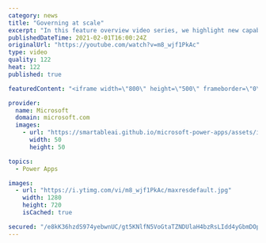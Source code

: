 ```yaml
---
category: news
title: "Governing at scale"
excerpt: "In this feature overview video series, we highlight new capabilities included in the latest update to Microsoft Power Apps.  Microsoft's Power Platform is a rich ecosystem of more than three hundred Microsoft and non-Microsoft connectors that can be leveraged by apps and flows. We are proud to introduce"
publishedDateTime: 2021-02-01T16:00:24Z
originalUrl: "https://youtube.com/watch?v=m8_wjf1PkAc"
type: video
quality: 122
heat: 122
published: true

featuredContent: "<iframe width=\"800\" height=\"500\" frameborder=\"0\" src=\"https://www.youtube.com/embed/m8_wjf1PkAc\" allow=\"accelerometer; autoplay; encrypted-media; gyroscope; picture-in-picture\" allowfullscreen></iframe>"

provider:
  name: Microsoft
  domain: microsoft.com
  images:
    - url: "https://smartableai.github.io/microsoft-power-apps/assets/images/organizations/microsoft.com-50x50.jpg"
      width: 50
      height: 50

topics:
  - Power Apps

images:
  - url: "https://i.ytimg.com/vi/m8_wjf1PkAc/maxresdefault.jpg"
    width: 1280
    height: 720
    isCached: true

secured: "/e8kK36hzdS974yebwnUC/gt5KNlfN5VoGtaTZNDUlaH4bzRsLIdd4yGbmDOpqmh6FjtTZ/EpRu97kQLlibj8O7mu1kUW2vOIxxO7vwmrxa+j8iqHHfTA+MjeZWYF3itNjmY0Eg6BOfvYRfpSbWH0UhHNHYY550mk3Ru7iNDy//PLmJ/CHUFKqDsiig+rJ7LbahbzR+kJ002L8/5lQlaoTJMDXMelPLy4vyctHoXdGSW+3qKly9Z+lDALkRlG39C2w8g3VqRGQl6dgNKZT617TwFcbC17KOESUG9xiloFaCiVL+wWB3EfORK8hzFim9Wsyo/wE0POUWSn5X1Ujljqdzx/Qz96jfBi7egjlX5hgA2iD7Yf+Bte35sb34SmcTkbUJtlcGsgIEFWW2CpH5jnBr3x2IGgwUsq572koV2kLM=;7m0Hh5Ec6iyObW76RANcMQ=="
---
```


